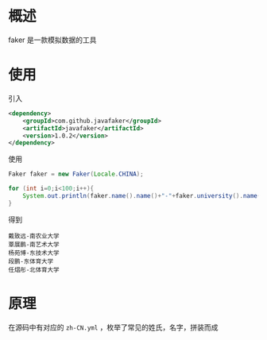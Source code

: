 # 概述

faker 是一款模拟数据的工具

# 使用

引入

```xml
<dependency>
    <groupId>com.github.javafaker</groupId>
    <artifactId>javafaker</artifactId>
    <version>1.0.2</version>
</dependency>
```

使用

```java
Faker faker = new Faker(Locale.CHINA);

for (int i=0;i<100;i++){
    System.out.println(faker.name().name()+"-"+faker.university().name());
}
```

得到

```
戴致远-南农业大学
覃展鹏-南艺术大学
杨苑博-东技术大学
段鹏-东体育大学
任熠彤-北体育大学
```

# 原理

在源码中有对应的 `zh-CN.yml`  ，枚举了常见的姓氏，名字，拼装而成